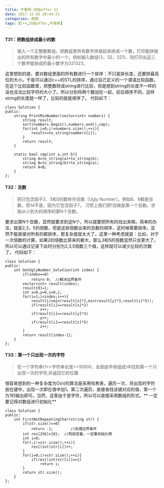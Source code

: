 ```yaml
---
title: 牛客网-剑指offer-11
date: 2017-12-03 20:44:21
categories: 刷题
tags: [C++,剑指offer,牛客网]
---
```

#### T31：把数组排成最小的数
> 输入一个正整数数组，把数组里所有数字拼接起来排成一个数，打印能拼接出的所有数字中最小的一个。例如输入数组{3，32，321}，则打印出这三个数字能排成的最小数字为321323。

这里想到的是，要对数组里面的所有数进行一个排序：不只是排长度，还要排最高位的大小。于是可以通过c++的STL的排序，通过自己定义的一个谓语比较函数。在这个比较函数里，把整数转成string进行比较，但是想到string的长度不一样的话也没法比较字符的大小了。所以分别将两个数加在一起，前后顺序不同，这样string的长度就一样了，比较的就是顺序了。
代码如下：
```
class Solution {
public:
    string PrintMinNumber(vector<int> numbers) {
        string result;
        sort(numbers.begin(),numbers.end(),cmp);
        for(int i=0;i!=numbers.size();++i){
            result+=to_string(numbers[i]);
        }
        return result;
    }

    static bool cmp(int a,int b){
        string A=to_string(a)+to_string(b);
        string B=to_string(b)+to_string(a);
        return A<B;
    }
};
```
#### T32：丑数
> 把只包含因子2、3和5的数称作丑数（Ugly Number）。例如6、8都是丑数，但14不是，因为它包含因子7。 习惯上我们把1当做是第一个丑数。求按从小到大的顺序的第N个丑数。

要求出第N个丑数，显然就要求到这N个，所以就要把所有的找出来嘛。简单的办法，就是2,3，5的倍数，但是这些倍数出来的丑数的顺序，这时候需要排序。显然不能直接对所有的都排序，那复杂度就太大了。这里一种考虑就是：比如，对于一次倍数的计算，如果2的倍数比原来的都大，那么3和5的倍数显然只会更大了。所以可以通过记录下此时分别为2,3,5倍数三个值，这样就可以减少比较的次数了。
代码如下：
```
class Solution {
public:
    int GetUglyNumber_Solution(int index) {
        if(index==0)
            return 0;  //解决边界条件
        vector<int> result(index);
        result[0]=1;
        int x=0,y=0,z=0,i;
        for(i=1;i<index;i++){
            result[i]=min(result[x]*2,min(result[y]*3,result[z]*5));
            if(result[i]==result[x]*2)
                x++;
            if(result[i]==result[y]*3)
                y++;
            if(result[i]==result[z]*5)
                z++;
        }
        return result[index-1];
    }
};
```

#### T33：第一个只出现一次的字符
> 在一个字符串(1<=字符串长度<=10000，全部由字母组成)中找到第一个只出现一次的字符,并返回它的位置

很容易想到的一种复杂度为O(n)的算法是采用哈希表，遍历一次，将出现的字符放在键中，出现一次即在值中加1。第二次遍历，直接查找该键对应的值，第一个为1的输出即可。当然，这里由于是字符，所以可以直接采用数组的形式。** 一定要记得对数组进行初始化**
```
class Solution {
public:
    int FirstNotRepeatingChar(string str) {
        if(str.size()==0)
            return -1;        //处理边界条件
        int res[256]={0};  //局部变量，一定要初始化啊
        int i=0;
        for(;i!=str.size();++i){
            res[(int)str[i]]++;
        }
        for(i=0;i!=str.size();++i){
            if(res[(int)str[i]]==1)
                return i;
        }
        return str.size();
    }
};
```

